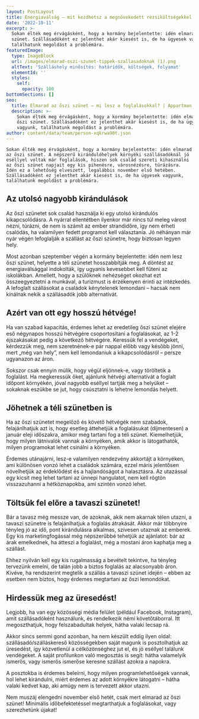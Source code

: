 ```yaml
---
layout: PostLayout
title: Energiaválság – mit kezdhetsz a megnövekedett rezsiköltségekkel szállásadóként?
date: '2022-10-11'
excerpt: >-
  Sokan élték meg érvágásként, hogy a kormány bejelentette: idén elmarad az őszi
  szünet. Szállásadóként ez jelenthet akár kiesést is, de ha ügyesek vagyunk,
  találhatunk megoldást a problémára.
featuredImage:
  type: ImageBlock
  url: /images/elmarad-oszi-szunet-tippek-szallasadoknak (1).png
  altText: 'Szálláshely minősítés: határidők, költségek, folyamat'
  elementId: ''
  styles:
    self:
      opacity: 100
bottomSections: []
seo:
  title: Elmarad az őszi szünet – mi lesz a foglalásokkal? | Appartman Blog
  description: >-
    Sokan élték meg érvágásként, hogy a kormány bejelentette: idén elmarad az
    őszi szünet. Szállásadóként ez jelenthet akár kiesést is, de ha ügyesek
    vagyunk, találhatunk megoldást a problémára.
author: content/data/team/person-xqkrwa90t.json
---
```

`Sokan élték meg érvágásként, hogy a kormány bejelentette: idén elmarad az őszi szünet. A népszerű kirándulóhelyek környéki szállásadóknál jó eséllyel voltak már foglalások, hiszen sok család szereti kihasználni az őszi szünet napjait egy kis pihenésre, városnézésre, túrázásra. Idén ez a lehetőség elveszett, legalábbis november első hetében. Szállásadóként ez jelenthet akár kiesést is, de ha ügyesek vagyunk, találhatunk megoldást a problémára.`

## Az utolsó nagyobb kirándulások

Az őszi szünetet sok család
használja ki egy utolsó kirándulós kikapcsolódásra. A nyárral ellentétben
ilyenkor már nincs túl meleg várost nézni, túrázni, de nem is számít az
ember strandidőre, így nem érheti csalódás, ha valamilyen fedett programot
kell választania. Jó néhányan már nyár végén lefoglalják a szállást az őszi
szünetre, hogy biztosan legyen hely.

Most azonban szeptember végén a
kormány bejelentette: idén nem lesz őszi szünet, helyette a téli
szünetet hosszabbítják meg. A döntést az energiaválsággal indokolták, így
ugyanis kevesebbet kell fűteni az iskolákban. Amellett, hogy a szülőknek
nehézséget okozhat ezt összeegyeztetni a munkával, a turizmust is érzékenyen
érinti az intézkedés. A lefoglalt szállásokat a családok kénytelenek
lemondani – hacsak nem kínálnak nekik a szállásadók jobb alternatívát.

## Azért van ott egy hosszú hétvége!

Ha van szabad kapacitás, érdemes
lehet az eredetileg őszi szünet elejére eső négynapos hosszú hétvégére
csoportosítani a foglalásokat, az 1-2 éjszakásakat pedig a következő
hétvégére. Keressük fel a vendégeket, kérdezzük meg, nem szeretnének-e pár
nappal előbb vagy később jönni, mert „még van hely”, nem kell lemondaniuk a
kikapcsolódásról – persze ugyanazon az áron.

Sokszor csak ennyin múlik, hogy
végül eljönnek-e, vagy töröltetik a foglalást. Ha megkeressük őket, ajánlunk hétvégi
alternatívát a foglalt időpont környékén, jóval nagyobb eséllyel tartják meg a
helyüket – sokaknak eszükbe se jut, hogy csúsztatni is lehetne lemondás
helyett.

## Jöhetnek a téli szünetben is

Ha az őszi szünetet megelőző és
követő hétvégék nem szabadok, felajánlhatjuk azt is, hogy esetleg áttehetjük
a foglalásukat (díjmentesen) a január eleji időszakra, amikor még tartani
fog a téli szünet. Kiemelhetjük, hogy milyen látnivalók vannak a környéken,
amik akkor is látogathatók, milyen programokat lehet csinálni a környéken.

Érdemes utánajárni, lesz-e
valamilyen rendezvény akkortájt a környéken, ami különösen vonzó lehet a
családok számára, ezzel máris jelentősen növelhetjük az érdeklődést és a
hajlandóságot a halasztásra. Az utazással egy kicsit meg lehet tartani az
ünnepi hangulatot, nem kell rögtön visszazuhanni a hétköznapokba, ami
szintén vonzó lehet.

## Töltsük fel előre a tavaszi szünetet!

Bár a tavasz még messze van, de
azoknak, akik nem akarnak télen utazni, a tavaszi szünetre is felajánlhatjuk
a foglalás átrakását. Akkor már többnyire tényleg jó az idő, pont
kirándulásra alkalmas, szívesen utaznak az emberek. Egy kis marketingfogással
még népszerűbbé tehetjük az ajánlatot: bár az árak emelkednek, ha átteszi a
foglalást, még a mostani áron kaphatja meg a szállást. 

Ehhez nyilván kell egy kis
rugalmasság a bevételt tekintve, ha tényleg tervezünk emelni, de talán jobb
a biztos foglalás az alacsonyabb áron. Kivéve, ha rendszerint megtelik a
szállás a tavaszi szünet idején – ebben az esetben nem biztos, hogy érdemes
megtartani az őszi lemondókat.

## Hirdessük meg az üresedést!

Legjobb, ha van egy közösségi
média felület (például Facebook, Instagram), amit szállásadóként
használunk, és rendelkezik némi követőtáborral. Itt megoszthatjuk, hogy
felszabadultak helyek, hátha valaki lecsap rá. 

Akkor sincs semmi gond azonban,
ha nem készült eddig ilyen oldal: szállásadó/szálláskereső közösségekben
saját magunk is posztolhatjuk az üresedést, így közvetlenül a
célközönséghez jut el, és jó eséllyel találunk vendégeket. A saját
profilunkon való megosztás is segít: hátha valamelyik ismerős, vagy ismerős
ismerőse keresne szállást azokra a napokra. 

A posztokba is érdemes beleírni,
hogy milyen programlehetőségek vannak, hol lehet kirándulni, miért érdemes az
adott környékre látogatni – hátha valaki kedvet kap, aki amúgy nem is tervezett
akkor utazni.

Nem muszáj elengedni november
első hetét, csak mert elmarad az őszi szünet! Minimális időbefektetéssel
megtarthatjuk a foglalásokat, vagy szerezhetünk újakat!
